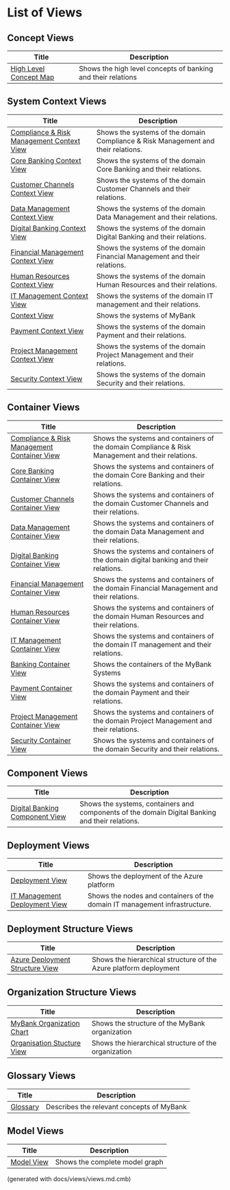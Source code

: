 # List of Views

## Concept Views
| Title | Description |
|---|---|
| [High Level Concept Map](../mybank/concepts/concept-view.md) | Shows the high level concepts of banking and their relations |
## System Context Views
| Title | Description |
|---|---|
| [Compliance & Risk Management Context View](../mybank/compliance/context-view.md) | Shows the systems of the domain Compliance & Risk Management and their relations. |
| [Core Banking Context View](../mybank/core-banking/context-view.md) | Shows the systems of the domain Core Banking and their relations. |
| [Customer Channels Context View](../mybank/customer-channels/context-view.md) | Shows the systems of the domain Customer Channels and their relations. |
| [Data Management Context View](../mybank/data-management/context-view.md) | Shows the systems of the domain Data Management and their relations. |
| [Digital Banking Context View](../mybank/digital-banking/context-view.md) | Shows the systems of the domain Digital Banking and their relations. |
| [Financial Management Context View](../mybank/financial-management/context-view.md) | Shows the systems of the domain Financial Management and their relations. |
| [Human Resources Context View](../mybank/human-resources/context-view.md) | Shows the systems of the domain Human Resources and their relations. |
| [IT Management Context View](../mybank/it-management/context-view.md) | Shows the systems of the domain IT management and their relations. |
| [Context View](../mybank/context-view.md) | Shows the systems of MyBank |
| [Payment Context View](../mybank/payment/context-view.md) | Shows the systems of the domain Payment and their relations. |
| [Project Management Context View](../mybank/project-management/context-view.md) | Shows the systems of the domain Project Management and their relations. |
| [Security Context View](../mybank/security/context-view.md) | Shows the systems of the domain Security and their relations. |
## Container Views
| Title | Description |
|---|---|
| [Compliance & Risk Management Container View](../mybank/compliance/container-view.md) | Shows the systems and containers of the domain Compliance & Risk Management and their relations. |
| [Core Banking Container View](../mybank/core-banking/container-view.md) | Shows the systems and containers of the domain Core Banking and their relations. |
| [Customer Channels Container View](../mybank/customer-channels/container-view.md) | Shows the systems and containers of the domain Customer Channels and their relations. |
| [Data Management Container View](../mybank/data-management/container-view.md) | Shows the systems and containers of the domain Data Management and their relations. |
| [Digital Banking Container View](../mybank/digital-banking/container-view.md) | Shows the systems and containers of the domain digital banking and their relations. |
| [Financial Management Container View](../mybank/financial-management/container-view.md) | Shows the systems and containers of the domain Financial Management and their relations. |
| [Human Resources Container View](../mybank/human-resources/container-view.md) | Shows the systems and containers of the domain Human Resources and their relations. |
| [IT Management Container View](../mybank/it-management/container-view.md) | Shows the systems and containers of the domain IT management and their relations. |
| [Banking Container View](../mybank/container-view.md) | Shows the containers of the MyBank Systems |
| [Payment Container View](../mybank/payment/container-view.md) | Shows the systems and containers of the domain Payment and their relations. |
| [Project Management Container View](../mybank/project-management/container-view.md) | Shows the systems and containers of the domain Project Management and their relations. |
| [Security Container View](../mybank/security/container-view.md) | Shows the systems and containers of the domain Security and their relations. |
## Component Views
| Title | Description |
|---|---|
| [Digital Banking Component View](../mybank/digital-banking/component-view.md) | Shows the systems, containers and components of the domain Digital Banking and their relations. |
## Deployment Views
| Title | Description |
|---|---|
| [Deployment View](../mybank/deployment-view.md) | Shows the deployment of the Azure platform |
| [IT Management Deployment View](../mybank/it-management/deployment-view.md) | Shows the nodes and containers of the domain IT management infrastructure. |
## Deployment Structure Views
| Title | Description |
|---|---|
| [Azure Deployment Structure View](../mybank/azure-deployment-structure-view.md) | Shows the hierarchical structure of the Azure platform deployment |
## Organization Structure Views
| Title | Description |
|---|---|
| [MyBank Organization Chart](../mybank/organization/organization-structure-view.md) | Shows the structure of the MyBank organization |
| [Organisation Stucture View](../mybank/organization-structure-view.md) | Shows the hierarchical structure of the organization |
## Glossary Views
| Title | Description |
|---|---|
| [Glossary](../mybank/glossary.md) | Describes the relevant concepts of MyBank |
## Model Views
| Title | Description |
|---|---|
| [Model View](../mybank/model-view.md) | Shows the complete model graph |


(generated with docs/views/views.md.cmb)
